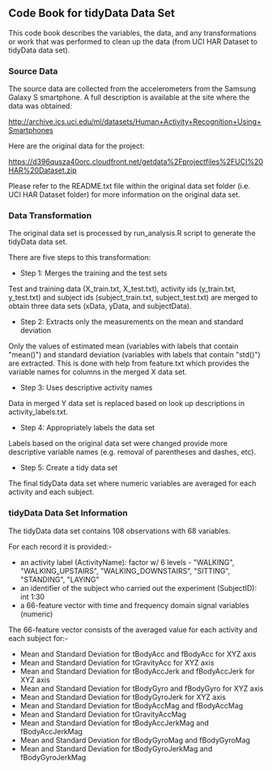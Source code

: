 ## Code Book for tidyData Data Set

This code book describes the variables, the data, and any transformations or work that was performed to clean up the data (from UCI HAR Dataset to tidyData data set).

### Source Data

The source data are collected from the accelerometers from the Samsung Galaxy S smartphone. A full description is available at the site where the data was obtained: 

http://archive.ics.uci.edu/ml/datasets/Human+Activity+Recognition+Using+Smartphones

Here are the original data for the project: 

https://d396qusza40orc.cloudfront.net/getdata%2Fprojectfiles%2FUCI%20HAR%20Dataset.zip

Please refer to the README.txt file within the original data set folder (i.e. UCI HAR Dataset folder) for more information on the original data set.


### Data Transformation

The original data set is processed by run_analysis.R script to generate the tidyData data set.

There are five steps to this transformation:

- Step 1: Merges the training and the test sets

Test and training data (X_train.txt, X_test.txt), activity ids (y_train.txt, y_test.txt) and subject ids (subject_train.txt, subject_test.txt) are merged to obtain three data sets (xData, yData, and subjectData). 

- Step 2: Extracts only the measurements on the mean and standard deviation

Only the values of estimated mean (variables with labels that contain "mean()") and standard deviation (variables with labels that contain "std()") are extracted. This is done with help from feature.txt which provides the variable names for columns in the merged X data set.

- Step 3: Uses descriptive activity names

Data in merged Y data set is replaced based on look up descriptions in activity_labels.txt.

- Step 4: Appropriately labels the data set

Labels based on the original data set were changed provide more descriptive variable names (e.g. removal of parentheses and dashes, etc).

- Step 5: Create a tidy data set

The final tidyData data set where numeric variables are averaged for each activity and each subject.


### tidyData Data Set Information

The tidyData data set contains 108 observations with 68 variables. 

For each record it is provided:-

* an activity label (ActivityName): factor w/ 6 levels - "WALKING", "WALKING_UPSTAIRS", "WALKING_DOWNSTAIRS", "SITTING", "STANDING", "LAYING"
* an identifier of the subject who carried out the experiment (SubjectID): int 1:30
* a 66-feature vector with time and frequency domain signal variables (numeric)

The 66-feature vector consists of the averaged value for each activity and each subject for:-

* Mean and Standard Deviation for tBodyAcc and fBodyAcc for XYZ axis
* Mean and Standard Deviation for tGravityAcc for XYZ axis
* Mean and Standard Deviation for tBodyAccJerk and fBodyAccJerk for XYZ axis
* Mean and Standard Deviation for tBodyGyro and fBodyGyro for XYZ axis
* Mean and Standard Deviation for tBodyGyroJerk for XYZ axis
* Mean and Standard Deviation for tBodyAccMag and fBodyAccMag
* Mean and Standard Deviation for tGravityAccMag
* Mean and Standard Deviation for tBodyAccJerkMag and fBodyAccJerkMag
* Mean and Standard Deviation for tBodyGyroMag and fBodyGyroMag
* Mean and Standard Deviation for tBodyGyroJerkMag and fBodyGyroJerkMag

